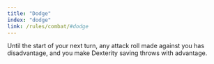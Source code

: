 ```yaml
---
title: "Dodge"
index: "dodge"
link: /rules/combat/#dodge
---
```

Until the start of your next turn, any attack roll made against you has disadvantage, and you make Dexterity saving throws with advantage.
